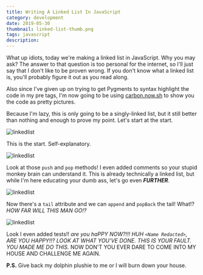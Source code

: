 ```yaml
---
title: Writing A Linked List In JavaScript
category: development
date: 2019-05-30
thumbnail: linked-list-thumb.png
tags: javascript
description:
---
```


What up idiots, today we're making a linked list in JavaScript. Why you may
ask? The answer to that question is too personal for the internet, so I'll
just say that I don't like to be proven wrong. If you don't know what a linked
list is, you'll probably figure it out as you read along.

Also since I've given up on trying to get Pygments to syntax highlight the
code in my pre tags, I'm now going to be using [carbon.now.sh][] to show you
the code as pretty pictures.

[carbon.now.sh]: https://carbon.now.sh

Because I'm lazy, this is only going to be a singly-linked list, but it still
better than nothing and enough to prove my point. Let's start at the start.

![linkedlist](https://beanpuppy.sirv.com/blog/img/linked-list1.png)

This is the start. Self-explanatory.

![linkedlist](https://beanpuppy.sirv.com/blog/img/linked-list2.png)

Look at those `push` and `pop` methods! I even added comments so your stupid
monkey brain can understand it. This is already technically a linked list, but
while I'm here educating your dumb ass, let's go even ***FURTHER***.

![linkedlist](https://beanpuppy.sirv.com/blog/img/linked-list3.png)

Now there's a `tail` attribute and we can `append` and `popBack` the tail!
What!? *HOW FAR WILL THIS MAN GO!?*

![linkedlist](https://beanpuppy.sirv.com/blog/img/linked-list4.png)

Look I even added tests!! *are you haPPY NOW?!!! **HUH `<Name Redacted>`, ARE YOU
HAPPY!!?* LOOK AT WHAT YOU'VE DONE. THIS IS YOUR FAULT. YOU MADE ME DO THIS.**
NOW DON'T YOU EVER DARE TO COME INTO MY HOUSE AND CHALLENGE ME AGAIN.

**P.S.** Give back my dolphin plushie to me or I will burn down your house.
